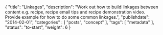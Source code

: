 {
    "title": "Linkages",
    "description": "Work out how to build linkages between content e.g. recipe, recipe email tips and recipe demonstration video. Provide example for how to do some common linkages.",
    "publishdate": "2014-02-01",
    "categories" : [
    	 "posts", "concept"
    ],
    "tags": [ "metadata" ],
    "status": "to-start",
    "weight": 6
}
